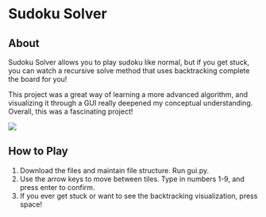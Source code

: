 # Sudoku Solver
## About
Sudoku Solver allows you to play sudoku like normal, but if you get stuck, 
you can watch a recursive solve method that uses backtracking complete the board for you!

This project was a great way of learning a more advanced algorithm, and visualizing
it through a GUI really deepened my conceptual understanding. Overall, this was a fascinating project!

![](../../Downloads/sudoku-solver.png)

## How to Play
1. Download the files and maintain file structure. Run gui.py.
2. Use the arrow keys to move between tiles. Type in numbers 1-9, and press enter to confirm.
3. If you ever get stuck or want to see the backtracking visualization, press space!